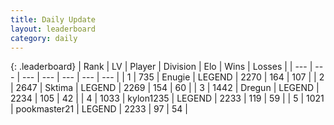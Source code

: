 ```yaml
---
title: Daily Update
layout: leaderboard
category: daily
---
```


{: .leaderboard}
| Rank | LV | Player | Division | Elo | Wins | Losses |
| --- | --- | --- | --- | --- | --- | --- |
| <span data-change="0">1</span> | 735 | <span title="ID: 623502">Enugie</span> | LEGEND | <span data-change="9">2270</span> | <span data-change="3">164</span> | <span data-change="1">107</span> |
| <span data-change="0">2</span> | 2647 | <span title="ID: 353063">Sktima</span> | LEGEND | <span data-change="12">2269</span> | <span data-change="2">154</span> | <span data-change="0">60</span> |
| <span data-change="0">3</span> | 1442 | <span title="ID: 337810">Dregun</span> | LEGEND | <span data-change="0">2234</span> | <span data-change="0">105</span> | <span data-change="0">42</span> |
| <span data-change="4">4</span> | 1033 | <span title="ID: 222362">kylon1235</span> | LEGEND | <span data-change="20">2233</span> | <span data-change="10">119</span> | <span data-change="4">59</span> |
| <span data-change="-1">5</span> | 1021 | <span title="ID: 652474">pookmaster21</span> | LEGEND | <span data-change="0">2233</span> | <span data-change="0">97</span> | <span data-change="0">54</span> |